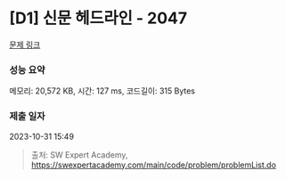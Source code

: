 # [D1] 신문 헤드라인 - 2047 

[문제 링크](https://swexpertacademy.com/main/code/problem/problemDetail.do?contestProbId=AV5QKsLaAy0DFAUq) 

### 성능 요약

메모리: 20,572 KB, 시간: 127 ms, 코드길이: 315 Bytes

### 제출 일자

2023-10-31 15:49



> 출처: SW Expert Academy, https://swexpertacademy.com/main/code/problem/problemList.do